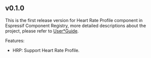 ## v0.1.0

This is the first release version for Heart Rate Profile component in Espressif Component Registry, more detailed descriptions about the project, please refer to [User*Guide](https://docs.espressif.com/projects/espressif-esp-iot-solution/en/latest/bluetooth/ble*profiles.html).

Features:
- HRP: Support Heart Rate Profile.
